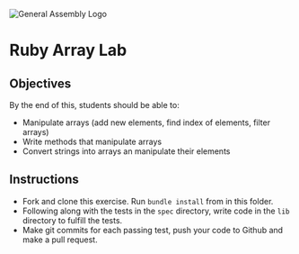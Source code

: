 ![General Assembly Logo](http://i.imgur.com/ke8USTq.png)

# Ruby Array Lab

## Objectives

By the end of this, students should be able to:

- Manipulate arrays (add new elements, find index of elements, filter arrays)
- Write methods that manipulate arrays
- Convert strings into arrays an manipulate their elements

## Instructions

- Fork and clone this exercise. Run `bundle install` from in this folder.
- Following along with the tests in the `spec` directory, write code in the `lib` directory to fulfill the tests.
- Make git commits for each passing test, push your code to Github and make a pull request.
